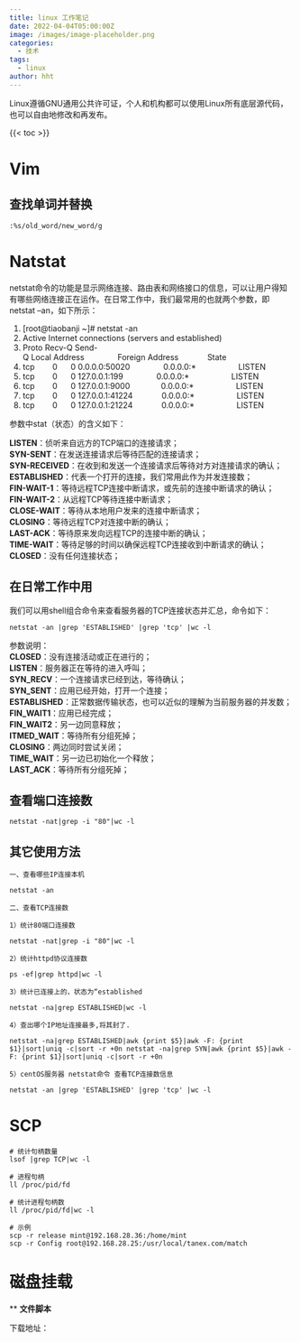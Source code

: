```yaml
---
title: linux 工作笔记
date: 2022-04-04T05:00:00Z
image: /images/image-placeholder.png
categories:
  - 技术
tags:
  - linux
author: hht
---
```

Linux遵循GNU通用公共许可证，个人和机构都可以使用Linux所有底层源代码，也可以自由地修改和再发布。

<!--more-->

{{< toc >}}

# Vim

## 查找单词并替换

```shell
:%s/old_word/new_word/g
```



# Natstat

netstat命令的功能是显示网络连接、路由表和网络接口的信息，可以让用户得知有哪些网络连接正在运作。在日常工作中，我们最常用的也就两个参数，即netstat –an，如下所示：

1. [root@tiaobanji ~]# netstat -an  
2. Active Internet connections (servers and established)  
3. Proto Recv-Q Send-Q Local Address               Foreign Address             State        
4. tcp        0      0 0.0.0.0:50020               0.0.0.0:*                   LISTEN        
5. tcp        0      0 127.0.0.1:199               0.0.0.0:*                   LISTEN        
6. tcp        0      0 127.0.0.1:9000              0.0.0.0:*                   LISTEN        
7. tcp        0      0 127.0.0.1:41224             0.0.0.0:*                   LISTEN        
8. tcp        0      0 127.0.0.1:21224             0.0.0.0:*                   LISTEN     


参数中stat（状态）的含义如下：
  
**LISTEN**：侦听来自远方的TCP端口的连接请求；  
**SYN-SENT**：在发送连接请求后等待匹配的连接请求；  
**SYN-RECEIVED**：在收到和发送一个连接请求后等待对方对连接请求的确认；  
**ESTABLISHED**：代表一个打开的连接，我们常用此作为并发连接数；  
**FIN-WAIT-1**：等待远程TCP连接中断请求，或先前的连接中断请求的确认；  
**FIN-WAIT-2**：从远程TCP等待连接中断请求；  
**CLOSE-WAIT**：等待从本地用户发来的连接中断请求；  
**CLOSING**：等待远程TCP对连接中断的确认；  
**LAST-ACK**：等待原来发向远程TCP的连接中断的确认；  
**TIME-WAIT**：等待足够的时间以确保远程TCP连接收到中断请求的确认；  
**CLOSED**：没有任何连接状态；

## 在日常工作中用

我们可以用shell组合命令来查看服务器的TCP连接状态并汇总，命令如下：  

```shell
netstat -an |grep 'ESTABLISHED' |grep 'tcp' |wc -l
```

参数说明：  
**CLOSED**：没有连接活动或正在进行的；  
**LISTEN**：服务器正在等待的进入呼叫；  
**SYN_RECV**：一个连接请求已经到达，等待确认；  
**SYN_SENT**：应用已经开始，打开一个连接；  
**ESTABLISHED**：正常数据传输状态，也可以近似的理解为当前服务器的并发数；  
**FIN_WAIT1**：应用已经完成；  
**FIN_WAIT2**：另一边同意释放；  
**ITMED_WAIT**：等待所有分组死掉；  
**CLOSING**：两边同时尝试关闭；  
**TIME_WAIT**：另一边已初始化一个释放；  
**LAST_ACK**：等待所有分组死掉；  


## 查看端口连接数


```shell
netstat -nat|grep -i "80"|wc -l
```


## 其它使用方法


```shell
一、查看哪些IP连接本机

netstat -an

二、查看TCP连接数

1）统计80端口连接数

netstat -nat|grep -i "80"|wc -l

2）统计httpd协议连接数

ps -ef|grep httpd|wc -l

3）统计已连接上的，状态为“established

netstat -na|grep ESTABLISHED|wc -l

4）查出哪个IP地址连接最多,将其封了.

netstat -na|grep ESTABLISHED|awk {print $5}|awk -F: {print $1}|sort|uniq -c|sort -r +0n netstat -na|grep SYN|awk {print $5}|awk -F: {print $1}|sort|uniq -c|sort -r +0n

5）centOS服务器 netstat命令 查看TCP连接数信息

netstat -an |grep 'ESTABLISHED' |grep 'tcp' |wc -l
```



# SCP

```shell
# 统计句柄数量 
lsof |grep TCP|wc -l 

# 进程句柄 
ll /proc/pid/fd 

# 统计进程句柄数 
ll /proc/pid/fd|wc -l 

# 示例 
scp -r release mint@192.168.28.36:/home/mint 
scp -r Config root@192.168.28.25:/usr/local/tanex.com/match

```

# 磁盘挂载

** **文件脚本**

下载地址：

